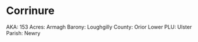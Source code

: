 # Corrinure

AKA: 153
Acres: Armagh
Barony: Loughgilly
County: Orior Lower
PLU: Ulster
Parish: Newry